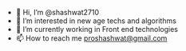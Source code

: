 - 👋 Hi, I’m @shashwat2710
- 👀 I’m interested in new age techs and algorithms
- 🌱 I’m currently working in Front end technologies
- 📫 How to reach me proshashwat@gmail.com

<!---
shashwat2710/shashwat2710 is a ✨ special ✨ repository because its `README.md` (this file) appears on your GitHub profile.
You can click the Preview link to take a look at your changes.
--->
